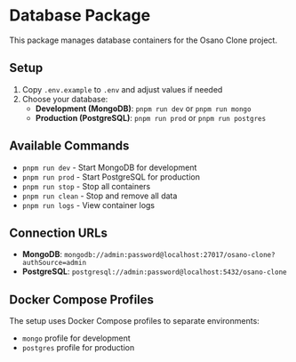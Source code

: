 # Database Package

This package manages database containers for the Osano Clone project.

## Setup

1. Copy `.env.example` to `.env` and adjust values if needed
2. Choose your database:
   - **Development (MongoDB)**: `pnpm run dev` or `pnpm run mongo`
   - **Production (PostgreSQL)**: `pnpm run prod` or `pnpm run postgres`

## Available Commands

- `pnpm run dev` - Start MongoDB for development
- `pnpm run prod` - Start PostgreSQL for production
- `pnpm run stop` - Stop all containers
- `pnpm run clean` - Stop and remove all data
- `pnpm run logs` - View container logs

## Connection URLs

- **MongoDB**: `mongodb://admin:password@localhost:27017/osano-clone?authSource=admin`
- **PostgreSQL**: `postgresql://admin:password@localhost:5432/osano-clone`

## Docker Compose Profiles

The setup uses Docker Compose profiles to separate environments:
- `mongo` profile for development
- `postgres` profile for production